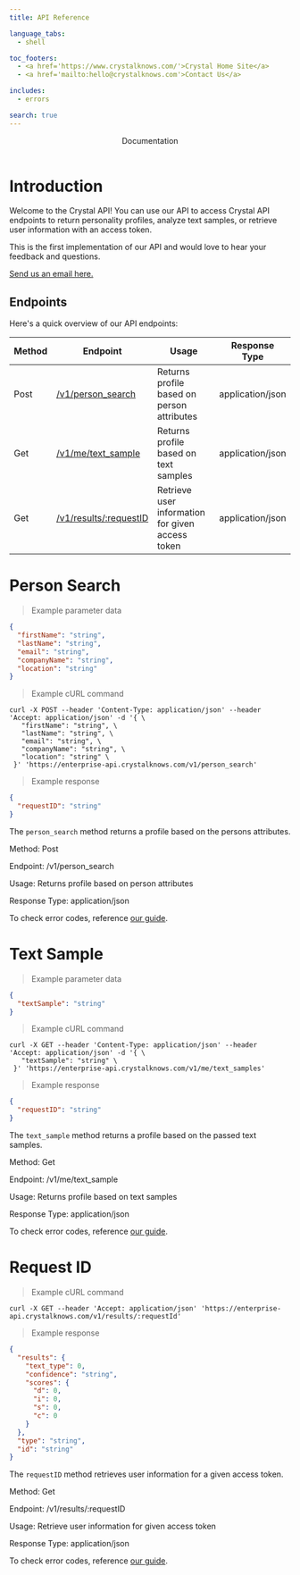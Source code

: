 ```yaml
---
title: API Reference

language_tabs:
  - shell

toc_footers:
  - <a href='https://www.crystalknows.com/'>Crystal Home Site</a>
  - <a href='mailto:hello@crystalknows.com'>Contact Us</a>

includes:
  - errors

search: true
---
```


<header>
Documentation
</header>

# Introduction

Welcome to the Crystal API! You can use our API to access Crystal API endpoints to return personality profiles, analyze text samples, or retrieve user information with an access token.

This is the first implementation of our API and would love to hear your feedback and questions.

[Send us an email here.](mailto:hello@crystalknows.com)

## Endpoints

Here's a quick overview of our API endpoints:

Method | Endpoint | Usage   | Response Type
------ | -------  | ------- | -------
Post   | [/v1/person_search](#person-search)| Returns profile based on person attributes       | application/json
Get    | [/v1/me/text_sample](#text-sample)     | Returns profile based on text samples            | application/json
Get    | [/v1/results/:requestID](#request-id) | Retrieve user information for given access token | application/json

# Person Search

> Example parameter data

```json
{
  "firstName": "string",
  "lastName": "string",
  "email": "string",
  "companyName": "string",
  "location": "string"
}
```

> Example cURL command

```shell
curl -X POST --header 'Content-Type: application/json' --header 'Accept: application/json' -d '{ \
   "firstName": "string", \
   "lastName": "string", \
   "email": "string", \
   "companyName": "string", \
   "location": "string" \
 }' 'https://enterprise-api.crystalknows.com/v1/person_search'
```

> Example response

```json
{
  "requestID": "string"
}
```

The `person_search` method returns a profile based on the persons attributes.

<indent>Method:</indent> Post

<indent>Endpoint:</indent> /v1/person_search

<indent>Usage:</indent> Returns profile based on person attributes

<indent>Response Type:</indent> application/json

To check error codes, reference [our guide](#errors).

# Text Sample

> Example parameter data

```json
{
  "textSample": "string"
}
```

> Example cURL command

```shell
curl -X GET --header 'Content-Type: application/json' --header 'Accept: application/json' -d '{ \
   "textSample": "string" \
 }' 'https://enterprise-api.crystalknows.com/v1/me/text_samples'
```

> Example response

```json
{
  "requestID": "string"
}
```

The `text_sample` method returns a profile based on the passed text samples.

<indent>Method:</indent> Get

<indent>Endpoint:</indent> /v1/me/text_sample

<indent>Usage:</indent> Returns profile based on text samples

<indent>Response Type:</indent> application/json


To check error codes, reference [our guide](#errors).

# Request ID

> Example cURL command

```shell
curl -X GET --header 'Accept: application/json' 'https://enterprise-api.crystalknows.com/v1/results/:requestId'
```

> Example response

```json
{
  "results": {
    "text_type": 0,
    "confidence": "string",
    "scores": {
      "d": 0,
      "i": 0,
      "s": 0,
      "c": 0
    }
  },
  "type": "string",
  "id": "string"
}
```

The `requestID` method retrieves user information for a given access token.

<indent>Method:</indent> Get

<indent>Endpoint:</indent> /v1/results/:requestID

<indent>Usage:</indent> Retrieve user information for given access token

<indent>Response Type:</indent> application/json

To check error codes, reference [our guide](#errors).
